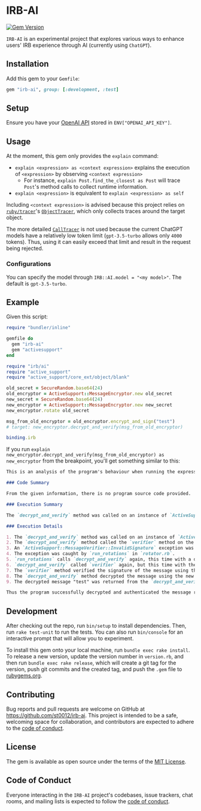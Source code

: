 # IRB-AI

[![Gem Version](https://badge.fury.io/rb/irb-ai.svg)](https://badge.fury.io/rb/irb-ai)

`IRB-AI` is an experimental project that explores various ways to enhance users' IRB experience through AI (currently using `ChatGPT`).

## Installation

Add this gem to your `Gemfile`:

```rb
gem "irb-ai", group: [:development, :test]
```

## Setup

Ensure you have your [OpenAI API](https://openai.com/blog/openai-api) stored in `ENV["OPENAI_API_KEY"]`.

## Usage

At the moment, this gem only provides the `explain` command:

- `explain <expression> as <context expression>` explains the execution of `<expression>` by observing `<context expression>`
  - For instance, `explain Post.find_the_closest as Post` will trace `Post`'s method calls to collect runtime information.
- `explain <expression>` is equivalent to `explain <expression> as self`

Including `<context expression>` is advised because this project relies on [`ruby/tracer`](https://github.com/ruby/tracer)'s
[`ObjectTracer`](https://github.com/ruby/tracer#objecttracer), which only collects traces around the target object.

The more detailed [`CallTracer`](https://github.com/ruby/tracer#calltracer) is not used because the current ChatGPT models
have a relatively low token limit (`gpt-3.5-turbo` allows only `4000` tokens). Thus, using it can easily exceed that limit and
result in the request being rejected.

### Configurations

You can specify the model through `IRB::AI.model = "<my model>"`. The default is `gpt-3.5-turbo`.

## Example

Given this script:

```rb
require "bundler/inline"

gemfile do
  gem "irb-ai"
  gem "activesupport"
end

require "irb/ai"
require "active_support"
require "active_support/core_ext/object/blank"

old_secret = SecureRandom.base64(24)
old_encryptor = ActiveSupport::MessageEncryptor.new old_secret
new_secret = SecureRandom.base64(24)
new_encryptor = ActiveSupport::MessageEncryptor.new new_secret
new_encryptor.rotate old_secret

msg_from_old_encryptor = old_encryptor.encrypt_and_sign("test")
# target: new_encryptor.decrypt_and_verify(msg_from_old_encryptor)

binding.irb
```

If you run `explain new_encryptor.decrypt_and_verify(msg_from_old_encryptor) as new_encryptor` from the breakpoint, you'll get something similar to this:

```md
This is an analysis of the program's behaviour when running the expression `new_encryptor.decrypt_and_verify(msg_from_old_encryptor)`

### Code Summary

From the given information, there is no program source code provided.

### Execution Summary

The `decrypt_and_verify` method was called on an instance of `ActiveSupport::MessageEncryptor` with a message received from an old encryptor. The method returned the decrypted message "test".

### Execution Details

1. The `decrypt_and_verify` method was called on an instance of `ActiveSupport::MessageEncryptor` with a message received from an old encryptor.
2. The `decrypt_and_verify` method called the `verifier` method on the same instance of `ActiveSupport::MessageEncryptor`.
3. An `ActiveSupport::MessageVerifier::InvalidSignature` exception was raised at line 178 in `message_verifier.rb`, indicating that the message could not be authenticated with the given signature (which was generated by the old encryptor).
4. The exception was caught by `run_rotations` in `rotator.rb`.
5. `run_rotations` calls `decrypt_and_verify` again, this time with a different key used by the new encryptor.
6. `decrypt_and_verify` called `verifier` again, but this time with the new key used by the new encryptor.
7. The `verifier` method verified the signature of the message using the new key, and found it to be valid.
8. The `decrypt_and_verify` method decrypted the message using the new key, which was used to encrypt the message before it was signed.
9. The decrypted message "test" was returned from the `decrypt_and_verify` method.

Thus the program successfully decrypted and authenticated the message received from the old encryptor.
```

## Development

After checking out the repo, run `bin/setup` to install dependencies. Then, run `rake test-unit` to run the tests.
You can also run `bin/console` for an interactive prompt that will allow you to experiment.

To install this gem onto your local machine, run `bundle exec rake install`.
To release a new version, update the version number in `version.rb`, and then run `bundle exec rake release`,
which will create a git tag for the version, push git commits and the created tag, and push the `.gem` file to [rubygems.org](https://rubygems.org).

## Contributing

Bug reports and pull requests are welcome on GitHub at https://github.com/st0012/irb-ai.
This project is intended to be a safe, welcoming space for collaboration, and contributors are expected to adhere to the [code of conduct](https://github.com/st0012/irb-ai/blob/main/CODE_OF_CONDUCT.md).

## License

The gem is available as open source under the terms of the [MIT License](https://opensource.org/licenses/MIT).

## Code of Conduct

Everyone interacting in the `IRB-AI` project's codebases, issue trackers, chat rooms, and mailing lists is expected to follow the [code of conduct](https://github.com/st0012/irb-ai/blob/main/CODE_OF_CONDUCT.md).
